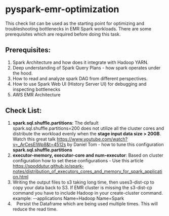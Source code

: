 # pyspark-emr-optimization

This check list can be used as the starting point for optimizing and troubleshooting bottlenecks in EMR Spark workloads. There are some prerequisites which are required before doing this task. 

## Prerequisites: 

1. Spark Architecture and how does it integrate with Hadoop YARN. 
2. Deep understanding of Spark Query Plans - how spark operates under the hood.
3. How to read and analyze spark DAG from different perspectives. 
4. How to use Spark Web UI (History Server UI) for debugging and inspecting bottlenecks
5. AWS EMR Architecture
   
## Check List:

1. **spark.sql.shuffle.partitions**: The default spark.sql.shuffle.partitions=200 does not utilize all the cluster cores and distribute the workload evenly when the **stage input data size > 20GB**. Watch this great talk https://www.youtube.com/watch?v=_ArCesElWp8&t=4512s  by Daniel Tom - how to tune this configuration **spark.sql.shuffle.partitions**
2. **executor-memory, executor-core and num-executor**: Based on cluster configuration how to set these configurations - Use this article https://spoddutur.github.io/spark-notes/distribution_of_executors_cores_and_memory_for_spark_application.html
3. Writing the output files to s3 taking long time, then uses3-dist-cp to copy your data back to S3. If EMR cluster is missing the s3-dist-cp command you have to include Hadoop in your create-cluster command. example: --applications Name=Hadoop Name=Spark
4.    Persist the Dataframe which are being used multiple times. This will reduce the read time.

